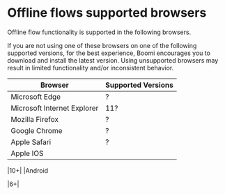 # Offline flows supported browsers

<head>
  <meta name="guidename" content="Flow"/>
  <meta name="context" content="GUID-acfaf66e-a446-4471-8f54-a9090c191ed5"/>
</head>


Offline flow functionality is supported in the following browsers.

If you are not using one of these browsers on one of the following supported versions, for the best experience, Boomi encourages you to download and install the latest version. Using unsupported browsers may result in limited functionality and/or inconsistent behavior.

|Browser|Supported Versions|
|-------|:-----------------|
|Microsoft Edge|?|
|Microsoft Internet Explorer|11?|
|Mozilla Firefox|?|
|Google Chrome|?|
|Apple Safari|?|
|Apple IOS

|10+|
|Android

|6+|